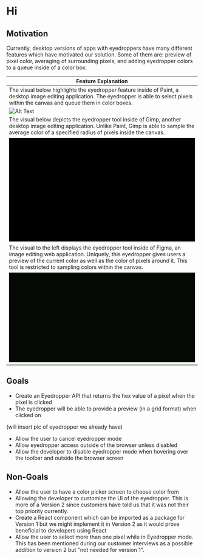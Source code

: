 # Hi 

## Motivation

Currently, desktop versions of apps with eyedroppers have many different features which have motivated our solution. Some of them are: preview of pixel color, averaging of surrounding pixels, and adding eyedropper colors to a queue inside of a color box.

| Feature Explanation |
| ------------- |
| The visual below highlights the eyedropper feature inside of Paint, a desktop image editing application. The eyedropper is able to select pixels within the canvas and queue them in color boxes. |
| ![Alt Text](paint.gif) |
| The visual below depicts the eyedropper tool inside of Gimp, another desktop image editing application. Unlike Paint, Gimp is able to sample the average color of a specified radius of pixels inside the canvas. |
| ![Alt Text](gimp.gif) |
| The visual to the left displays the eyedropper tool inside of Figma, an image editing web application. Uniquely, this eyedropper gives users a preview of the current color as well as the color of pixels around it. This tool is restricted to sampling colors within the canvas. |
| ![Alt Text](figma.gif)|

## Goals 
- Create an Eyedropper API that returns the hex value of a pixel when the pixel is clicked 
- The eyedropper will be able to provide a preview (in a grid format) when clicked on

(will insert pic of eyedropper we already have)
- Allow the user to cancel eyedropper mode  
- Allow eyedropper access outside of the browser unless disabled
- Allow the developer to disable eyedropper mode when hovering over the toolbar and outside the browser screen

## Non-Goals
- Allow the user to have a color picker screen to choose color from 
- Allowing the developer to customize the UI of the eyedropper. This is more of a Version 2 since customers have told us that it was not their top priority currently. 
- Create a React component which can be imported as a package for Version 1 but we might implement it in Version 2 as it would prove beneficial to developers using React 
- Allow the user to select more than one pixel while in Eyedropper mode. This has been mentioned during our customer interviews as a possible addition to version 2 but "not needed for version 1".

